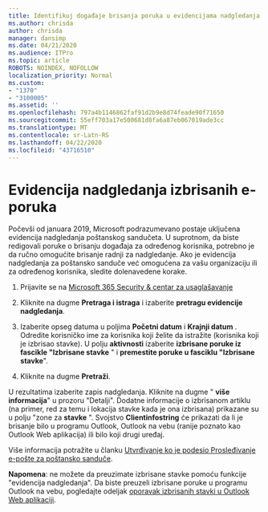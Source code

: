 ```yaml
---
title: Identifikuj događaje brisanja poruka u evidencijama nadgledanja
ms.author: chrisda
author: chrisda
manager: dansimp
ms.date: 04/21/2020
ms.audience: ITPro
ms.topic: article
ROBOTS: NOINDEX, NOFOLLOW
localization_priority: Normal
ms.custom:
- "1370"
- "3100005"
ms.assetid: ''
ms.openlocfilehash: 797a4b1146862faf91d2b9e8d74feade90f71650
ms.sourcegitcommit: 55eff703a17e500681d8fa6a87eb067019ade3cc
ms.translationtype: MT
ms.contentlocale: sr-Latn-RS
ms.lasthandoff: 04/22/2020
ms.locfileid: "43716510"
---
```

# <a name="audit-logs-for-deleted-email-messages"></a>Evidencija nadgledanja izbrisanih e-poruka

Počevši od januara 2019, Microsoft podrazumevano postaje uključena evidencija nadgledanja poštanskog sandučeta. U suprotnom, da biste redigovali poruke o brisanju događaja za određenog korisnika, potrebno je da ručno omogućite brisanje radnji za nadgledanje. Ako je evidencija nadgledanja za poštansko sanduče već omogućena za vašu organizaciju ili za određenog korisnika, sledite dolenavedene korake.

1. Prijavite se na [Microsoft 365 Security & centar za usaglašavanje](https://protection.office.com/)

2. Kliknite na dugme **Pretraga i istraga** i izaberite **pretragu evidencije nadgledanja**.

3. Izaberite opseg datuma u poljima **Početni datum** i **Krajnji datum** . Odredite korisničko ime za korisnika koji želite da istražite (korisnika koji je izbrisao stavke). U polju **aktivnosti** izaberite **izbrisane poruke iz fascikle "Izbrisane stavke** " i **premestite poruke u fasciklu "Izbrisane stavke**".

4. Kliknite na dugme **Pretraži**.

U rezultatima izaberite zapis nadgledanja. Kliknite na dugme " **više informacija**" u prozoru "Detalji". Dodatne informacije o izbrisanom artiklu (na primer, red za temu i lokacija stavke kada je ona izbrisana) prikazane su u polju "zone za **stavke** ". Svojstvo **Clientinfostring** će prikazati da li je brisanje bilo u programu Outlook, Outlook na vebu (ranije poznato kao Outlook Web aplikacija) ili bilo koji drugi uređaj.

Više informacija potražite u članku [Utvrđivanje ko je podesio Prosleđivanje e-pošte za poštansko sanduče](https://docs.microsoft.com/office365/securitycompliance/auditing-troubleshooting-scenarios#determining-if-a-user-deleted-email-items).

**Napomena**: ne možete da preuzimate izbrisane stavke pomoću funkcije "evidencija nadgledanja". Da biste preuzeli izbrisane poruke u programu Outlook na vebu, pogledajte odeljak [oporavak izbrisanih stavki u Outlook Web aplikaciji](https://support.office.com/article/C3D8FC15-EEEF-4F1C-81DF-E27964B7EDD4).
